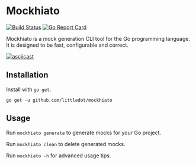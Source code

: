 # Mockhiato

[![Build Status](https://travis-ci.org/littledot/mockhiato.svg?branch=master)](https://travis-ci.org/littledot/mockhiato)
[![Go Report Card](https://goreportcard.com/badge/github.com/littledot/mockhiato)](https://goreportcard.com/report/github.com/littledot/mockhiato)

Mockhiato is a mock generation CLI tool for the Go programming language. It is designed to be fast, configurable and correct.

[![asciicast](https://asciinema.org/a/5040vzaydr0g9dj1gl7bqrdnh.png)](https://asciinema.org/a/5040vzaydr0g9dj1gl7bqrdnh)

## Installation

Install with `go get`.

```
go get -u github.com/littledot/mockhiato
```

## Usage

Run `mockhiato generate` to generate mocks for your Go project.

Run `mockhiato clean` to delete generated mocks.

Run `mockhiato -h` for advanced usage tips.
